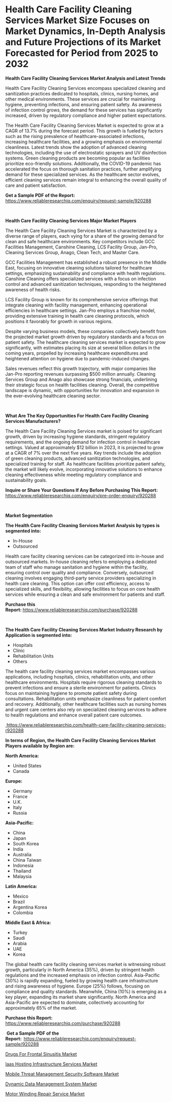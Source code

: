 <p><h1>Health Care Facility Cleaning Services Market Size Focuses on Market Dynamics, In-Depth Analysis and Future Projections of its Market Forecasted for Period from 2025 to 2032</h1></p><p><strong>Health Care Facility Cleaning Services Market Analysis and Latest Trends</strong></p>
<p><p>Health Care Facility Cleaning Services encompass specialized cleaning and sanitization practices dedicated to hospitals, clinics, nursing homes, and other medical environments. These services are crucial for maintaining hygiene, preventing infections, and ensuring patient safety. As awareness of infection control grows, the demand for these services has significantly increased, driven by regulatory compliance and higher patient expectations.</p><p>The Health Care Facility Cleaning Services Market is expected to grow at a CAGR of 13.7% during the forecast period. This growth is fueled by factors such as the rising prevalence of healthcare-associated infections, increasing healthcare facilities, and a growing emphasis on environmental cleanliness. Latest trends show the adoption of advanced cleaning technologies, including the use of electrostatic sprayers and UV disinfection systems. Green cleaning products are becoming popular as facilities prioritize eco-friendly solutions. Additionally, the COVID-19 pandemic has accelerated the focus on thorough sanitation practices, further amplifying demand for these specialized services. As the healthcare sector evolves, efficient cleaning services remain integral to enhancing the overall quality of care and patient satisfaction.</p></p>
<p><strong>Get a Sample PDF of the Report:&nbsp;</strong> <a href="https://www.reliableresearchiq.com/enquiry/request-sample/920288?utm_campaign=1140&utm_medium=2&utm_source=Github&utm_content=ia&utm_term=07032025&utm_id=health-care-facility-cleaning-services">https://www.reliableresearchiq.com/enquiry/request-sample/920288</a></p>
<p>&nbsp;</p>
<p><strong>Health Care Facility Cleaning Services Major Market Players</strong></p>
<p><p>The Health Care Facility Cleaning Services Market is characterized by a diverse range of players, each vying for a share of the growing demand for clean and safe healthcare environments. Key competitors include GCC Facilities Management, Canshine Cleaning, LCS Facility Group, Jan-Pro, Cleaning Services Group, Anago, Clean Tech, and Master Care.</p><p>GCC Facilities Management has established a robust presence in the Middle East, focusing on innovative cleaning solutions tailored for healthcare settings, emphasizing sustainability and compliance with health regulations. Canshine Cleaning offers specialized services with a focus on infection control and advanced sanitization techniques, responding to the heightened awareness of health risks. </p><p>LCS Facility Group is known for its comprehensive service offerings that integrate cleaning with facility management, enhancing operational efficiencies in healthcare settings. Jan-Pro employs a franchise model, providing extensive training in health care cleaning protocols, which positions it favorably for growth in various regions.</p><p>Despite varying business models, these companies collectively benefit from the projected market growth driven by regulatory standards and a focus on patient safety. The healthcare cleaning services market is expected to grow significantly, with estimates placing its size at several billion dollars in the coming years, propelled by increasing healthcare expenditures and heightened attention on hygiene due to pandemic-induced changes.</p><p>Sales revenues reflect this growth trajectory, with major companies like Jan-Pro reporting revenues surpassing $500 million annually. Cleaning Services Group and Anago also showcase strong financials, underlining their strategic focus on health facilities cleaning. Overall, the competitive landscape is dynamic, with opportunities for innovation and expansion in the ever-evolving healthcare cleaning sector.</p></p>
<p>&nbsp;</p>
<p><strong>What Are The Key Opportunities For Health Care Facility Cleaning Services Manufacturers?</strong></p>
<p><p>The Health Care Facility Cleaning Services market is poised for significant growth, driven by increasing hygiene standards, stringent regulatory requirements, and the ongoing demand for infection control in healthcare settings. Valued at approximately $12 billion in 2023, it is projected to grow at a CAGR of 7% over the next five years. Key trends include the adoption of green cleaning products, advanced sanitization technologies, and specialized training for staff. As healthcare facilities prioritize patient safety, the market will likely evolve, incorporating innovative solutions to enhance cleaning effectiveness while meeting regulatory compliance and sustainability goals.</p></p>
<p><strong>Inquire or Share Your Questions If Any Before Purchasing This Report:</strong> <a href="https://www.reliableresearchiq.com/enquiry/pre-order-enquiry/920288?utm_campaign=1140&utm_medium=2&utm_source=Github&utm_content=ia&utm_term=07032025&utm_id=health-care-facility-cleaning-services">https://www.reliableresearchiq.com/enquiry/pre-order-enquiry/920288</a></p>
<p>&nbsp;</p>
<p><strong>Market Segmentation</strong></p>
<p><strong>The Health Care Facility Cleaning Services Market Analysis by types is segmented into:</strong></p>
<p><ul><li>In-House</li><li>Outsourced</li></ul></p>
<p><p>Health care facility cleaning services can be categorized into in-house and outsourced markets. In-house cleaning refers to employing a dedicated team of staff who manage sanitation and hygiene within the facility, ensuring control over quality and compliance. Conversely, outsourced cleaning involves engaging third-party service providers specializing in health care cleaning. This option can offer cost efficiency, access to specialized skills, and flexibility, allowing facilities to focus on core health services while ensuring a clean and safe environment for patients and staff.</p></p>
<p><strong>Purchase this Report:&nbsp;</strong><a href="https://www.reliableresearchiq.com/purchase/920288?utm_campaign=1140&utm_medium=2&utm_source=Github&utm_content=ia&utm_term=07032025&utm_id=health-care-facility-cleaning-services">https://www.reliableresearchiq.com/purchase/920288</a></p>
<p>&nbsp;</p>
<p><strong>The Health Care Facility Cleaning Services Market Industry Research by Application is segmented into:</strong></p>
<p><ul><li>Hospitals</li><li>Clinic</li><li>Rehabilitation Units</li><li>Others</li></ul></p>
<p><p>The health care facility cleaning services market encompasses various applications, including hospitals, clinics, rehabilitation units, and other healthcare environments. Hospitals require rigorous cleaning standards to prevent infections and ensure a sterile environment for patients. Clinics focus on maintaining hygiene to promote patient safety during consultations. Rehabilitation units emphasize cleanliness for patient comfort and recovery. Additionally, other healthcare facilities such as nursing homes and urgent care centers also rely on specialized cleaning services to adhere to health regulations and enhance overall patient care outcomes.</p></p>
<p><a href="https://www.reliableresearchiq.com/health-care-facility-cleaning-services-r920288?utm_campaign=1140&utm_medium=2&utm_source=Github&utm_content=ia&utm_term=07032025&utm_id=health-care-facility-cleaning-services">&nbsp;https://www.reliableresearchiq.com/health-care-facility-cleaning-services-r920288</a></p>
<p><strong>In terms of Region, the Health Care Facility Cleaning Services Market Players available by Region are:</strong></p>
<p>
    <p> <strong> North America: </strong>
        <ul>
            <li>United States</li>
            <li>Canada</li>
        </ul>
        </p> 
    <p> <strong> Europe: </strong>
        <ul>
            <li>Germany</li>
            <li>France</li>
            <li>U.K.</li>
            <li>Italy</li>
            <li>Russia</li>
        </ul>
        </p> 
    <p> <strong> Asia-Pacific: </strong>
        <ul>
            <li>China</li>
            <li>Japan</li>
            <li>South Korea</li>
            <li>India</li>
            <li>Australia</li>
            <li>China Taiwan</li>
            <li>Indonesia</li>
            <li>Thailand</li>
            <li>Malaysia</li>
        </ul>
        </p> 
    <p> <strong> Latin America: </strong>
        <ul>
            <li>Mexico</li>
            <li>Brazil</li>
            <li>Argentina Korea</li>
            <li>Colombia</li>
        </ul>
        </p> 
    <p> <strong> Middle East & Africa: </strong>
        <ul>
            <li>Turkey</li>
            <li>Saudi</li>
            <li>Arabia</li>
            <li>UAE</li>
            <li>Korea</li>
        </ul>
    </p>
    </p>
<p><p>The global health care facility cleaning services market is witnessing robust growth, particularly in North America (35%), driven by stringent health regulations and the increased emphasis on infection control. Asia-Pacific (30%) is rapidly expanding, fueled by growing health care infrastructure and rising awareness of hygiene. Europe (25%) follows, focusing on compliance and quality standards. Meanwhile, China (10%) is emerging as a key player, expanding its market share significantly. North America and Asia-Pacific are expected to dominate, collectively accounting for approximately 65% of the market.</p></p>
<p><strong>Purchase this Report: </strong><a href="https://www.reliableresearchiq.com/purchase/920288?utm_campaign=1140&utm_medium=2&utm_source=Github&utm_content=ia&utm_term=07032025&utm_id=health-care-facility-cleaning-services">https://www.reliableresearchiq.com/purchase/920288</a></p>
<p>&nbsp;<strong>Get a Sample PDF of the Report:&nbsp;&nbsp;</strong><a href="https://www.reliableresearchiq.com/enquiry/request-sample/920288?utm_campaign=1140&utm_medium=2&utm_source=Github&utm_content=ia&utm_term=07032025&utm_id=health-care-facility-cleaning-services">https://www.reliableresearchiq.com/enquiry/request-sample/920288</a></p>
<p><strong></strong></p>
<p><p><a href="https://github.com/sukeldrage0g/Market-Research-Report-List-1/blob/main/drugs-for-frontal-sinusitis-market.md?utm_campaign=1140&utm_medium=2&utm_source=Github&utm_content=ia&utm_term=07032025&utm_id=health-care-facility-cleaning-services">Drugs For Frontal Sinusitis Market</a></p><p><a href="https://github.com/elceryaneik/Market-Research-Report-List-1/blob/main/iaas-hosting-infrastructure-services-market.md?utm_campaign=1140&utm_medium=2&utm_source=Github&utm_content=ia&utm_term=07032025&utm_id=health-care-facility-cleaning-services">Iaas Hosting Infrastructure Services Market</a></p><p><a href="https://github.com/dusektwinec3/Market-Research-Report-List-1/blob/main/mobile-threat-management-security-software-market.md?utm_campaign=1140&utm_medium=2&utm_source=Github&utm_content=ia&utm_term=07032025&utm_id=health-care-facility-cleaning-services">Mobile Threat Management Security Software Market</a></p><p><a href="https://github.com/jullselai/Market-Research-Report-List-1/blob/main/dynamic-data-management-system-market.md?utm_campaign=1140&utm_medium=2&utm_source=Github&utm_content=ia&utm_term=07032025&utm_id=health-care-facility-cleaning-services">Dynamic Data Management System Market</a></p><p><a href="https://github.com/luhleickov/Market-Research-Report-List-1/blob/main/motor-winding-repair-service-market.md?utm_campaign=1140&utm_medium=2&utm_source=Github&utm_content=ia&utm_term=07032025&utm_id=health-care-facility-cleaning-services">Motor Winding Repair Service Market</a></p></p>